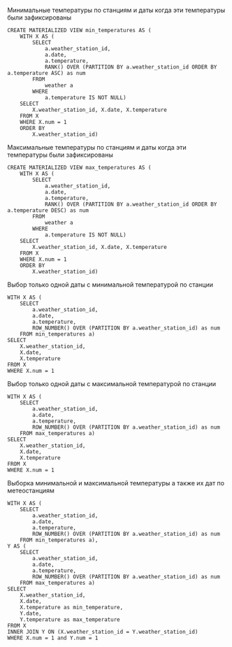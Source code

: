 Минимальные температуры по станциям и даты когда эти температуры были зафиксированы
```buildoutcfg
CREATE MATERIALIZED VIEW min_temperatures AS (
	WITH X AS (
		SELECT
			a.weather_station_id,
			a.date,
			a.temperature,
			RANK() OVER (PARTITION BY a.weather_station_id ORDER BY a.temperature ASC) as num
		FROM
			weather a
		WHERE
			a.temperature IS NOT NULL)
	SELECT
		X.weather_station_id, X.date, X.temperature
	FROM X
	WHERE X.num = 1
	ORDER BY
		X.weather_station_id)
```
Максимальные температуры по станциям и даты когда эти температуры были зафиксированы
```buildoutcfg
CREATE MATERIALIZED VIEW max_temperatures AS (
	WITH X AS (
		SELECT
			a.weather_station_id,
			a.date,
			a.temperature,
			RANK() OVER (PARTITION BY a.weather_station_id ORDER BY a.temperature DESC) as num
		FROM
			weather a
		WHERE
			a.temperature IS NOT NULL)
	SELECT
		X.weather_station_id, X.date, X.temperature
	FROM X
	WHERE X.num = 1
	ORDER BY
		X.weather_station_id)
```
Выбор только одной даты с минимальной температурой по станции
```buildoutcfg
WITH X AS (
	SELECT
		a.weather_station_id,
		a.date,
		a.temperature,
		ROW_NUMBER() OVER (PARTITION BY a.weather_station_id) as num
	FROM min_temperatures a)
SELECT 
	X.weather_station_id,
	X.date,
	X.temperature
FROM X
WHERE X.num = 1
```
Выбор только одной даты с максимальной температурой по станции
```buildoutcfg
WITH X AS (
	SELECT
		a.weather_station_id,
		a.date,
		a.temperature,
		ROW_NUMBER() OVER (PARTITION BY a.weather_station_id) as num
	FROM max_temperatures a) 
SELECT 
	X.weather_station_id,
	X.date,
	X.temperature
FROM X
WHERE X.num = 1
```
Выборка минимальной и максимальной температуры а также их дат по метеостанциям
```buildoutcfg
WITH X AS (
	SELECT
		a.weather_station_id,
		a.date,
		a.temperature,
		ROW_NUMBER() OVER (PARTITION BY a.weather_station_id) as num
	FROM min_temperatures a),
Y AS (
	SELECT
		a.weather_station_id,
		a.date,
		a.temperature,
		ROW_NUMBER() OVER (PARTITION BY a.weather_station_id) as num
	FROM max_temperatures a) 
SELECT 
	X.weather_station_id,
	X.date,
	X.temperature as min_temperature,
	Y.date,
	Y.temperature as max_temperature
FROM X
INNER JOIN Y ON (X.weather_station_id = Y.weather_station_id)
WHERE X.num = 1 and Y.num = 1
```